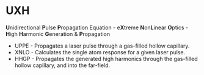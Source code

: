 # UXH
**U**nidirectional **P**ulse **P**ropagation Equation - e**X**treme **N**on**L**inear **O**ptics - **H**igh **H**armonic **G**eneration & **P**ropagation
* UPPE - Propagates a laser pulse through a gas-filled hollow capillary.
* XNLO - Calculates the single atom response for a given laser pulse.
* HHGP - Propagates the generated high harmonics through the gas-filled hollow capillary, and into the far-field.
